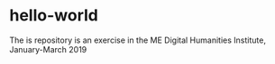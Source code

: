 # hello-world
The is repository is an exercise in the ME Digital Humanities Institute, January-March 2019

